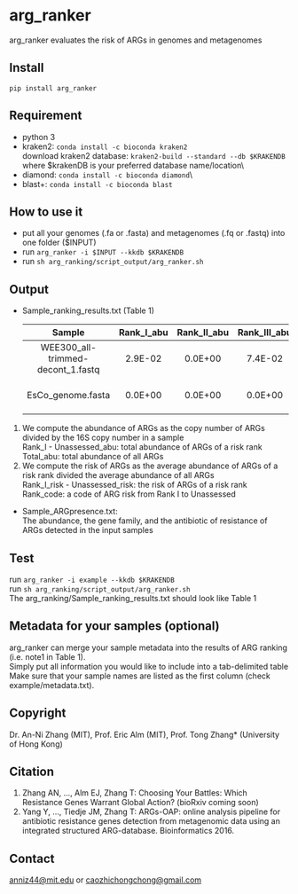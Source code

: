 # arg_ranker
arg_ranker evaluates the risk of ARGs in genomes and metagenomes

## Install
`pip install arg_ranker`

## Requirement
* python 3
* kraken2: `conda install -c bioconda kraken2`\
download kraken2 database: `kraken2-build --standard --db $KRAKENDB` \
where $krakenDB is your preferred database name/location\
* diamond: `conda install -c bioconda diamond`\
* blast+: `conda install -c bioconda blast`

## How to use it
* put all your genomes (.fa or .fasta) and metagenomes (.fq or .fastq) into one folder ($INPUT)
* run `arg_ranker -i $INPUT --kkdb $KRAKENDB`
* run `sh arg_ranking/script_output/arg_ranker.sh`

## Output
* Sample_ranking_results.txt (Table 1)

    |Sample|Rank_I_abu|Rank_II_abu|Rank_III_abu|Rank_IV_abu|Unassessed_abu|Total_abu|Rank_code|Rank_I_risk|Rank_II_risk|Rank_III_risk|Rank_IV_risk|ARGs_unassessed_risk|note1|
    | :--------: | :--------: | :--------: | :--------: | :--------: | :--------: | :--------: | :--------: | :--------: | :--------: | :--------: | :--------: | :--------: | :--------: |
    |WEE300_all-trimmed-decont_1.fastq|2.9E-02|0.0E+00|7.4E-02|7.8E-01|1.2E-01|4.2E-04|1.0-0.0-0.5-1.7-0.3|1.0|0.0|0.5|1.7|0.3|hospital_metagenome|
    |EsCo_genome.fasta|0.0E+00|0.0E+00|0.0E+00|1.0E+00|0.0E+00|2.0E+00|0.0-0.0-0.0-2.2-0.0|0.0|0.0|0.0|2.2|0.0|E.coli_genome|

1. We compute the abundance of ARGs as the copy number of ARGs divided by the 16S copy number in a sample\
Rank_I - Unassessed_abu: total abundance of ARGs of a risk rank\
Total_abu: total abundance of all ARGs
2. We compute the risk of ARGs as the average abundance of ARGs of a risk rank divided the average abundance of all ARGs\
Rank_I_risk - Unassessed_risk: the risk of ARGs of a risk rank\
Rank_code: a code of ARG risk from Rank I to Unassessed

* Sample_ARGpresence.txt:\
The abundance, the gene family, and the antibiotic of resistance of ARGs detected in the input samples

## Test
run `arg_ranker -i example --kkdb $KRAKENDB`\
run `sh arg_ranking/script_output/arg_ranker.sh`\
The arg_ranking/Sample_ranking_results.txt should look like Table 1

## Metadata for your samples (optional)
arg_ranker can merge your sample metadata into the results of ARG ranking (i.e. note1 in Table 1).\
Simply put all information you would like to include into a tab-delimited table\
Make sure that your sample names are listed as the first column (check example/metadata.txt).

## Copyright
Dr. An-Ni Zhang (MIT), Prof. Eric Alm (MIT), Prof. Tong Zhang* (University of Hong Kong)

## Citation
1. Zhang AN, ..., Alm EJ, Zhang T: Choosing Your Battles: Which Resistance Genes Warrant Global Action? (bioRxiv coming soon)
2. Yang Y, ..., Tiedje JM, Zhang T: ARGs-OAP: online analysis pipeline for antibiotic resistance genes detection from metagenomic data using an integrated structured ARG-database. Bioinformatics 2016.

## Contact
anniz44@mit.edu or caozhichongchong@gmail.com
